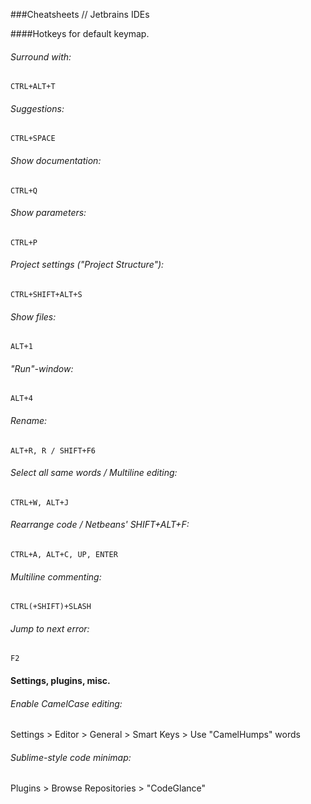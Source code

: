 ###Cheatsheets // Jetbrains IDEs

####Hotkeys for default keymap.

###### Surround with:

    CTRL+ALT+T
    
###### Suggestions:

    CTRL+SPACE

###### Show documentation:

    CTRL+Q

###### Show parameters:

    CTRL+P

###### Project settings ("Project Structure"):

    CTRL+SHIFT+ALT+S

###### Show files:

    ALT+1
    
###### "Run"-window:

    ALT+4
    
###### Rename:

    ALT+R, R / SHIFT+F6

###### Select all same words / Multiline editing:   

    CTRL+W, ALT+J

###### Rearrange code / Netbeans' SHIFT+ALT+F:  

    CTRL+A, ALT+C, UP, ENTER

###### Multiline commenting:  

    CTRL(+SHIFT)+SLASH

######  Jump to next error:  

    F2

#### Settings, plugins, misc.  

######  Enable CamelCase editing:  

Settings > Editor > General > Smart Keys > Use "CamelHumps" words

######  Sublime-style code minimap:  

Plugins > Browse Repositories >  "CodeGlance"
